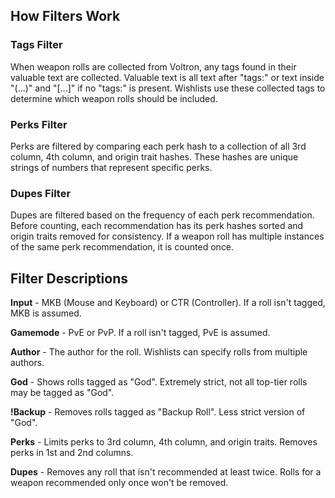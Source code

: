 ## How Filters Work

### Tags Filter

When weapon rolls are collected from Voltron, any tags found in their valuable text are collected. Valuable text is all text after "tags:" or text inside "(...)" and "[...]" if no "tags:" is present. Wishlists use these collected tags to determine which weapon rolls should be included.

### Perks Filter

Perks are filtered by comparing each perk hash to a collection of all 3rd column, 4th column, and origin trait hashes. These hashes are unique strings of numbers that represent specific perks.

### Dupes Filter

Dupes are filtered based on the frequency of each perk recommendation. Before counting, each recommendation has its perk hashes sorted and origin traits removed for consistency. If a weapon roll has multiple instances of the same perk recommendation, it is counted once.

## Filter Descriptions

**Input** - MKB (Mouse and Keyboard) or CTR (Controller). If a roll isn't tagged, MKB is assumed.

**Gamemode** - PvE or PvP. If a roll isn't tagged, PvE is assumed.

**Author** - The author for the roll. Wishlists can specify rolls from multiple authors.

**God** - Shows rolls tagged as "God". Extremely strict, not all top-tier rolls may be tagged as "God".

**!Backup** - Removes rolls tagged as "Backup Roll". Less strict version of "God".

**Perks** - Limits perks to 3rd column, 4th column, and origin traits. Removes perks in 1st and 2nd columns.

**Dupes** - Removes any roll that isn't recommended at least twice. Rolls for a weapon recommended only once won't be removed.
